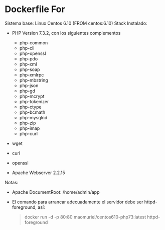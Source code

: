 # Dockerfile For

Sistema base: Linux Centos 6.10 (FROM centos:6.10)
Stack Instalado:

+ PHP Version 7.3.2, con los siguientes complementos
	
	- php-common
	- php-cli
	- php-openssl
	- php-pdo
	- php-xml
	- php-soap
	- php-xmlrpc
	- php-mbstring
	- php-json
	- php-gd
	- php-mcrypt
	- php-tokenizer
	- php-ctype
	- php-bcmath
	- php-mysqlnd
	- php-zip
 	- php-imap
 	- php-curl

+ wget
+ curl	
+ openssl
+ Apache Webserver 2.2.15

Notas: 

- Apache DocumentRoot: /home/admin/app
- El comando para arrancar adecuadamente el servidor debe ser httpd-foreground, así:

	> docker run -d -p 80:80 maomuriel/centos610-php73:latest httpd-foreground